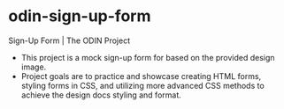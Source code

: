 # odin-sign-up-form

Sign-Up Form | The ODIN Project

- This project is a mock sign-up form for based on the provided design image.
- Project goals are to practice and showcase creating HTML forms,
  styling forms in CSS, and utilizing more advanced CSS methods to
  achieve the design docs styling and format.
